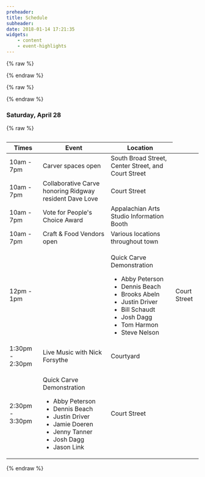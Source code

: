 ```yaml
---
preheader: 
title: Schedule
subheader: 
date: 2018-01-14 17:21:35
widgets:
    - content
    - event-highlights
---
```



{% raw %}
<!--
### Thursday, April 26

<table class="uk-table uk-table-divider">
    <caption></caption>
    <thead>
        <tr>
            <th>Times</th>
            <th>Event</th>
            <th>Location</th>
        </tr>
    </thead>
    <tbody>
        <tr>
            <td>10am - 7pm</td>
            <td>Carver spaces open</td>
            <td>South Broad Street, Center Street, and Court Street</td>
        </tr>
        <tr>
            <td>10am - 7pm</td>
            <td>Collaborative Carve honoring Ridgway resident Dave Love</td>
            <td>Court Street</td>
        </tr>
        <tr>
            <td>10am - 7pm</td>
            <td>Vote for People's Choice Award</td>
            <td>Appalachian Arts Studio Information Booth</td>
        </tr>
        <tr>
            <td>10am - 7pm</td>
            <td>Craft & Food Vendors open</td>
            <td>Various locations throughout town</td>
        </tr>
    </tbody>
</table>
-->
{% endraw %}



{% raw %}
<!--
### Friday, April 27

<table class="uk-table uk-table-divider">
    <caption></caption>
    <thead>
        <tr>
            <th>Times</th>
            <th>Event</th>
            <th>Location</th>
        </tr>
    </thead>
    <tbody>
        <tr>
            <td>10am - 7pm</td>
            <td>Carver spaces open</td>
            <td>South Broad Street, Center Street, and Court Street</td>
        </tr>
        <tr>
            <td>10am - 7pm</td>
            <td>Collaborative Carve honoring Ridgway resident Dave Love</td>
            <td>Court Street</td>
        </tr>
        <tr>
            <td>10am - 7pm</td>
            <td>Vote for People's Choice Award</td>
            <td>Appalachian Arts Studio Information Booth</td>
        </tr>
        <tr>
            <td>10am - 7pm</td>
            <td>Craft & Food Vendors open</td>
            <td>Various locations throughout town</td>
        </tr>
        <tr>
            <td>12pm - 1pm</td>
            <td>
                <p>Quick Carve Demonstration<p>
                <ul>
                    <li>Abbey Peterson</li>
                    <li>Dennis Beach</li>
                    <li>Jamie Doeren</li>
                    <li>Justin Driver</li>
                    <li>Bill Schaudt</li>
                    <li>Jenny Tanner</li>
                    <li>Josh Dagg</li>
                    <li>Tom Harmon</li>
                </ul>
            </td>
            <td>Court Street</td>
        </tr>
        <tr>
            <td>2:30pm - 3:30pm</td>
            <td>
                <p>Quick Carve Demonstration<p>
                <ul>
                    <li>Justin Driver</li>
                    <li>David Learn</li>
                    <li>Abbey Petersen</li>
                    <li>Dennis Beach</li>
                    <li>Brooks Abeln</li>
                    <li>Josh Dagg</li>
                    <li>Ryan Hill</li>
                    <li>Tim Klock</li>
                </ul>
            </td>
            <td>Court Street</td>
        </tr>
        <tr>
            <td>4pm - 6pm</td>
            <td>Live Music featuing the "Guitar Club"</td>
            <td>Courtyard</td>
        </tr>
    </tbody>
</table>
-->
{% endraw %}

### Saturday, April 28

{% raw %}
<table class="uk-table uk-table-divider">
    <caption></caption>
    <thead>
        <tr>
            <th>Times</th>
            <th>Event</th>
            <th>Location</th>
        </tr>
    </thead>
    <tbody>
        <tr>
            <td>10am - 7pm</td>
            <td>Carver spaces open</td>
            <td>South Broad Street, Center Street, and Court Street</td>
        </tr>
        <tr>
            <td>10am - 7pm</td>
            <td>Collaborative Carve honoring Ridgway resident Dave Love</td>
            <td>Court Street</td>
        </tr>
        <tr>
            <td>10am - 7pm</td>
            <td>Vote for People's Choice Award</td>
            <td>Appalachian Arts Studio Information Booth</td>
        </tr>
        <tr>
            <td>10am - 7pm</td>
            <td>Craft & Food Vendors open</td>
            <td>Various locations throughout town</td>
        </tr>
        <tr>
            <td>12pm - 1pm</td>
            <td>
            <td>
                <p>Quick Carve Demonstration<p>
                <ul>
                    <li>Abby Peterson</li>
                    <li>Dennis Beach</li>
                    <li>Brooks Abeln</li>
                    <li>Justin Driver</li>
                    <li>Bill Schaudt</li>
                    <li>Josh Dagg</li>
                    <li>Tom Harmon</li>
                    <li>Steve Nelson</li>
                </ul>
            </td>
            <td>Court Street</td>
        </tr>
        <tr>
            <td>1:30pm - 2:30pm</td>
            <td>Live Music with Nick Forsythe</td>
            <td>Courtyard</td>
        </tr>
        <tr>
            <td>2:30pm - 3:30pm</td>
            <td>
                <p>Quick Carve Demonstration<p>
                <ul>
                    <li>Abby Peterson</li>
                    <li>Dennis Beach</li>
                    <li>Justin Driver</li>
                    <li>Jamie Doeren</li>
                    <li>Jenny Tanner</li>
                    <li>Josh Dagg</li>
                    <li>Jason Link</li>
                </ul>
            </td>
            <td>Court Street</td>
        </tr>
    </tbody>
</table>

{% endraw %}